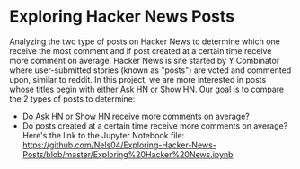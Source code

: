 # Exploring Hacker News Posts
Analyzing the two type of posts on Hacker News to determine which one receive the most comment and if post created at a certain time receive more comment on average.
Hacker News is site started by Y Combinator where user-submitted stories (known as "posts") are voted and commented upon, similar to reddit. In this project, we are more interested in posts whose titles begin with either Ask HN or Show HN. 
Our goal is to compare the 2 types of posts to determine:
 * Do Ask HN or Show HN receive more comments on average?
 * Do posts created at a certain time receive more comments on average?
 Here's the link to the Jupyter Notebook file:
 https://github.com/Nels04/Exploring-Hacker-News-Posts/blob/master/Exploring%20Hacker%20News.ipynb
